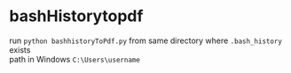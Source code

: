 # bashHistorytopdf
run `python bashhistoryToPdf.py` from same directory where `.bash_history` exists <br/>
 path in Windows `C:\Users\username`
 
